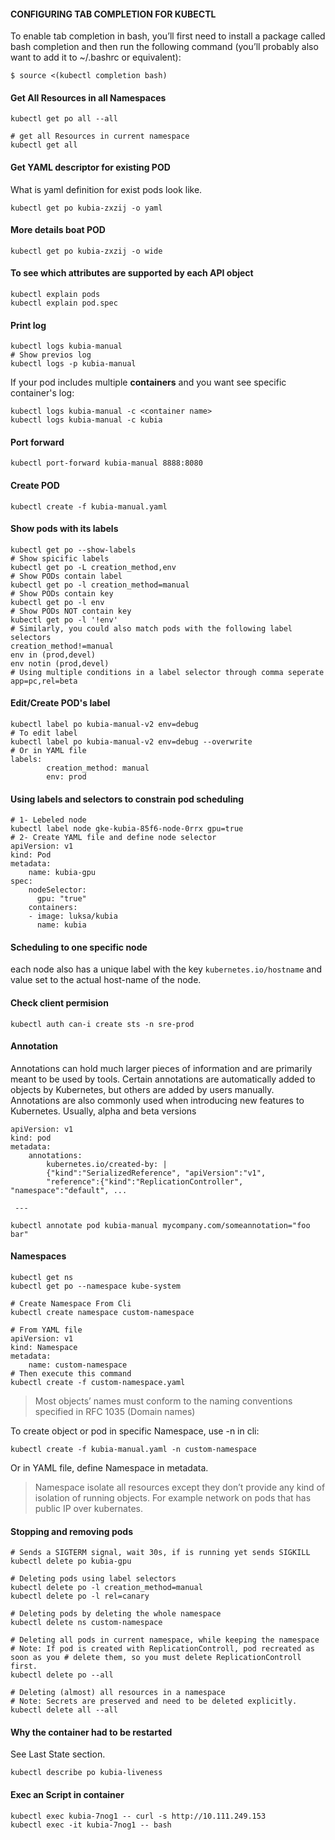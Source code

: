 #### CONFIGURING TAB COMPLETION FOR KUBECTL
To enable tab completion in bash, you’ll first need to install a package called bash completion and then run the following command (you’ll probably also want to add it to ~/.bashrc or equivalent):
```
$ source <(kubectl completion bash)
```

#### Get All Resources in all Namespaces
```
kubectl get po all --all

# get all Resources in current namespace
kubectl get all
```
#### Get YAML descriptor for existing POD
What is yaml definition for exist pods look like.
```
kubectl get po kubia-zxzij -o yaml
```
#### More details boat POD
```
kubectl get po kubia-zxzij -o wide
```
#### To see which attributes are supported by each API object
```
kubectl explain pods
kubectl explain pod.spec
```

#### Print log
```
kubectl logs kubia-manual
# Show previos log
kubectl logs -p kubia-manual
```

If your pod includes multiple **containers** and you want see specific container's log:
```
kubectl logs kubia-manual -c <container name>
kubectl logs kubia-manual -c kubia
```

#### Port forward
```
kubectl port-forward kubia-manual 8888:8080
```

#### Create POD
```
kubectl create -f kubia-manual.yaml
```

#### Show pods with its labels
```
kubectl get po --show-labels
# Show spicific labels
kubectl get po -L creation_method,env
# Show PODs contain label
kubectl get po -l creation_method=manual
# Show PODs contain key 
kubectl get po -l env
# Show PODs NOT contain key
kubectl get po -l '!env'
# Similarly, you could also match pods with the following label selectors
creation_method!=manual
env in (prod,devel)
env notin (prod,devel)
# Using multiple conditions in a label selector through comma seperate
app=pc,rel=beta
```
#### Edit/Create POD's label
```
kubectl label po kubia-manual-v2 env=debug
# To edit label
kubectl label po kubia-manual-v2 env=debug --overwrite
# Or in YAML file 
labels:
		creation_method: manual
		env: prod
```
#### Using labels and selectors to constrain pod scheduling
```
# 1- Lebeled node 
kubectl label node gke-kubia-85f6-node-0rrx gpu=true
# 2- Create YAML file and define node selector
apiVersion: v1
kind: Pod
metadata:
	name: kubia-gpu
spec:
	nodeSelector:
	  gpu: "true"
	containers:
	- image: luksa/kubia
	  name: kubia
```
#### Scheduling to one specific node
each node also has a unique label with the key `kubernetes.io/hostname` and value set to the actual host-name of the node.
#### Check client permision
```
kubectl auth can-i create sts -n sre-prod
```

#### Annotation
Annotations can hold much larger pieces of information and are primarily meant to be used by tools.
Certain annotations are automatically added to objects by Kubernetes, but others are added by users manually.
Annotations are also commonly used when introducing new features to Kubernetes. Usually, alpha and beta versions
```
apiVersion: v1
kind: pod
metadata:
	annotations:
		kubernetes.io/created-by: |
		{"kind":"SerializedReference", "apiVersion":"v1",
		"reference":{"kind":"ReplicationController", "namespace":"default", ...

 ---

kubectl annotate pod kubia-manual mycompany.com/someannotation="foo bar"
```

#### Namespaces 
```
kubectl get ns
kubectl get po --namespace kube-system

# Create Namespace From Cli
kubectl create namespace custom-namespace

# From YAML file
apiVersion: v1
kind: Namespace
metadata:
	name: custom-namespace
# Then execute this command
kubectl create -f custom-namespace.yaml
```

> Most objects’ names must conform to the naming conventions specified in RFC 1035 (Domain names)

To create object or pod in specific Namespace, use -n in cli:
```
kubectl create -f kubia-manual.yaml -n custom-namespace
```
Or in YAML file, define Namespace in metadata.

> Namespace isolate all resources except they don’t provide any kind of isolation of running objects. For example network on pods that has public IP over kubernates.

#### Stopping and removing pods
```
# Sends a SIGTERM signal, wait 30s, if is running yet sends SIGKILL
kubectl delete po kubia-gpu

# Deleting pods using label selectors
kubectl delete po -l creation_method=manual
kubectl delete po -l rel=canary

# Deleting pods by deleting the whole namespace
kubectl delete ns custom-namespace

# Deleting all pods in current namespace, while keeping the namespace
# Note: If pod is created with ReplicationControll, pod recreated as soon as you # delete them, so you must delete ReplicationControll first.
kubectl delete po --all

# Deleting (almost) all resources in a namespace
# Note: Secrets are preserved and need to be deleted explicitly.
kubectl delete all --all
```

#### Why the container had to be restarted
See Last State section.
```
kubectl describe po kubia-liveness
```

#### Exec an Script in container
```
kubectl exec kubia-7nog1 -- curl -s http://10.111.249.153
kubectl exec -it kubia-7nog1 -- bash
```